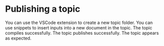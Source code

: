 # Publishing a topic

<simple-checklist>
<step>You can use the VSCode extension to create a new topic folder.</step>
<step>You can use snippets to insert inputs into a new document in the topic.</step>
<step>The topic compiles successfully.</step>
<step>The topic publishes successfully.</step>
<step>The topic appears as expected.</step>
</simple-checklist>